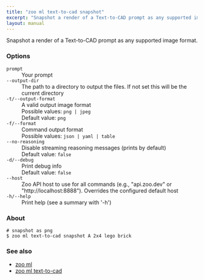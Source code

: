 ```yaml
---
title: "zoo ml text-to-cad snapshot"
excerpt: "Snapshot a render of a Text-to-CAD prompt as any supported image format."
layout: manual
---
```


Snapshot a render of a Text-to-CAD prompt as any supported image format.

### Options

<dl class="flags">
   <dt><code>prompt</code></dt>
   <dd>Your prompt</dd>

   <dt><code>--output-dir</code></dt>
   <dd>The path to a directory to output the files. If not set this will be the current directory</dd>

   <dt><code>-t/--output-format</code></dt>
   <dd>A valid output image format<br/>Possible values: <code>png | jpeg</code><br/>Default value: <code>png</code></dd>

   <dt><code>-f/--format</code></dt>
   <dd>Command output format<br/>Possible values: <code>json | yaml | table</code></dd>

   <dt><code>--no-reasoning</code></dt>
   <dd>Disable streaming reasoning messages (prints by default)<br/>Default value: <code>false</code></dd>

   <dt><code>-d/--debug</code></dt>
   <dd>Print debug info<br/>Default value: <code>false</code></dd>

   <dt><code>--host</code></dt>
   <dd>Zoo API host to use for all commands (e.g., "api.zoo.dev" or "http://localhost:8888"). Overrides the configured default host</dd>

   <dt><code>-h/--help</code></dt>
   <dd>Print help (see a summary with '-h')</dd>
</dl>


### About

```
# snapshot as png
$ zoo ml text-to-cad snapshot A 2x4 lego brick
```

### See also

* [zoo ml](./zoo_ml)
* [zoo ml text-to-cad](./zoo_ml_text-to-cad)